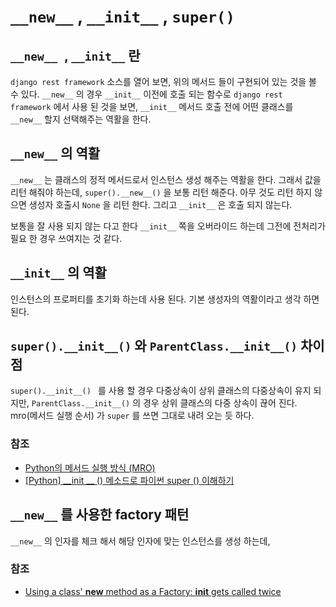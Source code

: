# `__new__` ,  `__init__` , `super()`

## `__new__ `,  `__init__`  란

`django rest framework` 소스를 열어 보면, 위의 메서드 들이 구현되어 있는 것을 볼 수 있다. `__new__` 의 경우 `__init__` 이전에 호출 되는 함수로 `django rest framework` 에서 사용 된 것을 보면, `__init__` 메서드 호출 전에 어떤 클래스를 `__new__` 할지 선택해주는 역활을 한다.



## `__new__` 의 역활

`__new__` 는 클래스의 정적 메서드로서 인스턴스 생성 해주는 역활을 한다. 그래서 값을 리턴 해줘야 하는데, `super().__new__()` 을 보통 리턴 해준다. 아무 것도 리턴 하지 않으면 생성자 호출시 `None` 을 리턴 한다. 그리고 `__init__` 은 호출 되지 않는다. 

보통을 잘 사용 되지 않는 다고 한다 `__init__` 쪽을 오버라이드 하는데 그전에 전처리가 필요 한 경우 쓰여지는 것 같다.



## `__init__` 의 역활

인스턴스의 프로퍼티를 초기화 하는데 사용 된다. 기본 생성자의 역활이라고 생각 하면 된다. 



## `super().__init__()` 와 `ParentClass.__init__()` 차이점

`super().__init__() ` 를 사용 할 경우 다중상속이 상위 클래스의 다중상속이 유지 되지만,  `ParentClass.__init__()` 의 경우 상위 클래스의 다중 상속이 끊어 진다.  mro(메서드 실행 순서) 가 `super` 를 쓰면 그대로 내려 오는 듯 하다.

### 참조

- [Python의 메서드 실행 방식 (MRO)](https://winterj.me/python-mro/)
- [[Python] __init __ () 메소드로 파이썬 super () 이해하기](https://code.i-harness.com/ko-kr/q/8caa9)



## `__new__` 를 사용한 factory 패턴

`__new__` 의 인자를 체크 해서 해당 인자에 맞는 인스턴스를 생성 하는데, 

### 참조

- [Using a class' __new__ method as a Factory: __init__ gets called twice](https://stackoverflow.com/questions/5953759/using-a-class-new-method-as-a-factory-init-gets-called-twice)